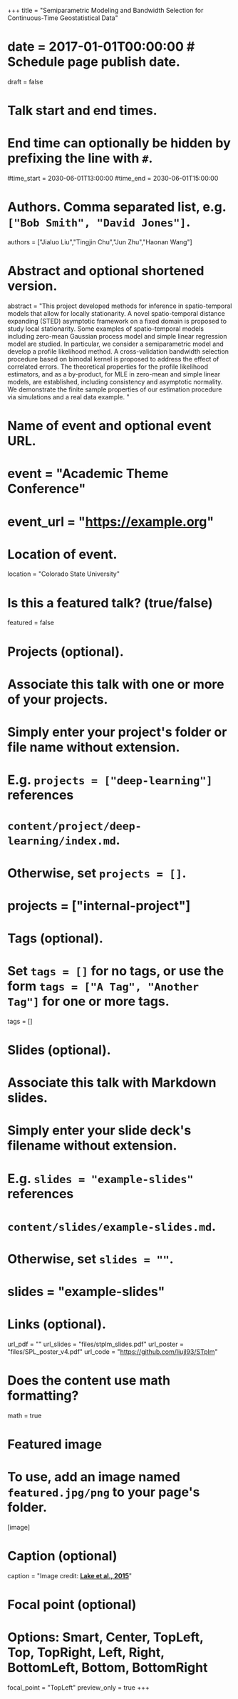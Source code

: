 +++
title = "Semiparametric Modeling and Bandwidth Selection for Continuous-Time Geostatistical Data"
# date = 2017-01-01T00:00:00  # Schedule page publish date.
draft = false

# Talk start and end times.
#   End time can optionally be hidden by prefixing the line with `#`.
#time_start = 2030-06-01T13:00:00
#time_end = 2030-06-01T15:00:00

# Authors. Comma separated list, e.g. `["Bob Smith", "David Jones"]`.
authors = ["Jialuo Liu","Tingjin Chu","Jun Zhu","Haonan Wang"]

# Abstract and optional shortened version.
abstract = "This project developed methods for inference in spatio-temporal models that allow for locally stationarity.  A novel spatio-temporal distance expanding (STED) asymptotic framework on a fixed domain is proposed to study local stationarity. Some examples of spatio-temporal models including zero-mean Gaussian process model and simple linear regression model are studied. In particular, we consider a semiparametric model and develop a profile likelihood method. A cross-validation bandwidth selection procedure based on bimodal kernel is proposed to address the effect of correlated errors. The theoretical properties for the profile likelihood estimators, and as a by-product, for MLE in zero-mean and simple linear models, are established, including consistency and asymptotic normality. We demonstrate the finite sample properties of our estimation procedure via simulations and a real data example. "

# Name of event and optional event URL.
# event = "Academic Theme Conference"
# event_url = "https://example.org"

# Location of event.
location = "Colorado State University"

# Is this a featured talk? (true/false)
featured = false

# Projects (optional).
#   Associate this talk with one or more of your projects.
#   Simply enter your project's folder or file name without extension.
#   E.g. `projects = ["deep-learning"]` references
#   `content/project/deep-learning/index.md`.
#   Otherwise, set `projects = []`.
# projects = ["internal-project"]

# Tags (optional).
#   Set `tags = []` for no tags, or use the form `tags = ["A Tag", "Another Tag"]` for one or more tags.
tags = []

# Slides (optional).
#   Associate this talk with Markdown slides.
#   Simply enter your slide deck's filename without extension.
#   E.g. `slides = "example-slides"` references
#   `content/slides/example-slides.md`.
#   Otherwise, set `slides = ""`.
# slides = "example-slides"

# Links (optional).
url_pdf = ""
url_slides = "files/stplm_slides.pdf"
url_poster = "files/SPL_poster_v4.pdf"
url_code = "https://github.com/liujl93/STplm"

# Does the content use math formatting?
math = true

# Featured image
# To use, add an image named `featured.jpg/png` to your page's folder.
[image]
  # Caption (optional)
  caption = "Image credit: [**Lake et al., 2015**](https://www.ncbi.nlm.nih.gov/pubmed/25437137)"

  # Focal point (optional)
  # Options: Smart, Center, TopLeft, Top, TopRight, Left, Right, BottomLeft, Bottom, BottomRight
  focal_point = "TopLeft"
  preview_only = true
+++
